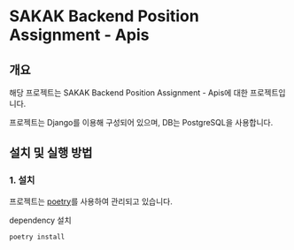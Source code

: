 # SAKAK Backend Position Assignment - Apis

## 개요

해당 프로젝트는 SAKAK Backend Position Assignment - Apis에 대한 프로젝트입니다.

프로젝트는 Django를 이용해 구성되어 있으며, DB는 PostgreSQL을 사용합니다.

## 설치 및 실행 방법

### 1. 설치

프로젝트는 [poetry](https://python-poetry.org/docs/)를 사용하여 관리되고 있습니다.

dependency 설치

```bash
poetry install
```
